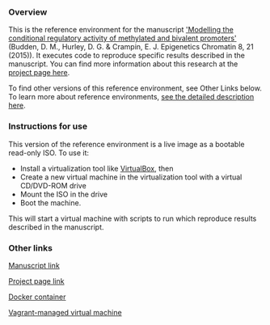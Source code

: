 ### Overview

This is the reference environment for the manuscript ['Modelling the conditional regulatory activity of methylated and bivalent promoters'](https://dx.doi.org/10.1186/s13072-015-0013-9) (Budden, D. M., Hurley, D. G. & Crampin, E. J. Epigenetics Chromatin 8, 21 (2015)).  It executes code to reproduce specific results described in the manuscript.   You can find more information about this research at the [project page here](https://uomsystemsbiology.github.io/budden2015treeome/).  

To find other versions of this reference environment, see Other Links below.  To learn more about reference environments, [see the detailed description here](https://uomsystemsbiology.github.io/reference-environments/).

### Instructions for use

This version of the reference environment is a live image as a bootable read-only ISO.  To use it:

- Install a virtualization tool like [VirtualBox](https://www.virtualbox.org/), then 
- Create a new virtual machine in the virtualization tool with a virtual CD/DVD-ROM drive
- Mount the ISO in the drive
- Boot the machine.  

This will start a virtual machine with scripts to run which reproduce results described in the manuscript.  

### Other links

[Manuscript link](https://dx.doi.org/10.1186/s13072-015-0013-9)

[Project page link](https://uomsystemsbiology.github.io/budden2015treeome/)

[Docker container](https://hub.docker.com/r/uomsystemsbiology/budden2015treeome/)

[Vagrant-managed virtual machine](https://github.com/uomsystemsbiology/budden2015treeome_reference_environment)



